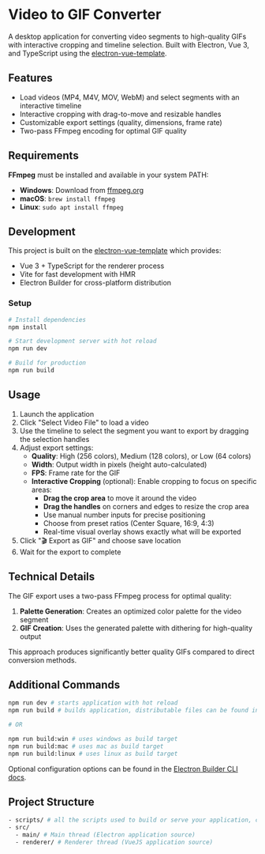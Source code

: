 # Video to GIF Converter

A desktop application for converting video segments to high-quality GIFs with interactive cropping and timeline selection. Built with Electron, Vue 3, and TypeScript using the [electron-vue-template](https://github.com/Deluze/electron-vue-template).

## Features

- Load videos (MP4, M4V, MOV, WebM) and select segments with an interactive timeline
- Interactive cropping with drag-to-move and resizable handles
- Customizable export settings (quality, dimensions, frame rate)
- Two-pass FFmpeg encoding for optimal GIF quality

## Requirements

**FFmpeg** must be installed and available in your system PATH:
- **Windows**: Download from [ffmpeg.org](https://ffmpeg.org/download.html)
- **macOS**: `brew install ffmpeg`
- **Linux**: `sudo apt install ffmpeg`

## Development

This project is built on the [electron-vue-template](https://github.com/Deluze/electron-vue-template) which provides:
- Vue 3 + TypeScript for the renderer process
- Vite for fast development with HMR
- Electron Builder for cross-platform distribution

### Setup

```bash
# Install dependencies
npm install

# Start development server with hot reload
npm run dev

# Build for production
npm run build
```

## Usage

1. Launch the application
2. Click "Select Video File" to load a video
3. Use the timeline to select the segment you want to export by dragging the selection handles
4. Adjust export settings:
   - **Quality**: High (256 colors), Medium (128 colors), or Low (64 colors)
   - **Width**: Output width in pixels (height auto-calculated)
   - **FPS**: Frame rate for the GIF
   - **Interactive Cropping** (optional): Enable cropping to focus on specific areas:
     - **Drag the crop area** to move it around the video
     - **Drag the handles** on corners and edges to resize the crop area
     - Use manual number inputs for precise positioning
     - Choose from preset ratios (Center Square, 16:9, 4:3)
     - Real-time visual overlay shows exactly what will be exported
5. Click "🎬 Export as GIF" and choose save location
6. Wait for the export to complete

## Technical Details

The GIF export uses a two-pass FFmpeg process for optimal quality:

1. **Palette Generation**: Creates an optimized color palette for the video segment
2. **GIF Creation**: Uses the generated palette with dithering for high-quality output

This approach produces significantly better quality GIFs compared to direct conversion methods.

## Additional Commands

```bash
npm run dev # starts application with hot reload
npm run build # builds application, distributable files can be found in "dist" folder

# OR

npm run build:win # uses windows as build target
npm run build:mac # uses mac as build target
npm run build:linux # uses linux as build target
```

Optional configuration options can be found in the [Electron Builder CLI docs](https://www.electron.build/cli.html).

## Project Structure

```bash
- scripts/ # all the scripts used to build or serve your application, change as you like.
- src/
  - main/ # Main thread (Electron application source)
  - renderer/ # Renderer thread (VueJS application source)
```

